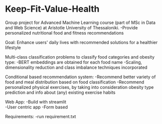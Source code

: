 # Keep-Fit-Value-Health

Group project for Advanced Machine Learning course (part of MSc in Data and Web Science) at Aristotle University of Thessaloniki.
  -Provide personalized nutritional food and fitness recommendations

Goal: Enhance users' daily lives with recommended solutions for a healthier lifestyle

Multi-class classification problems to classify food categories and obesity type:
  -BERT embeddings are obtained for each food name
  -Scaling, dimensionality reduction and class imbalance techniques incorporated

Conditional based recommendation system:
  -Recommend better variety of food and meal distribution based on food classification​
  -Recommend personalized physical exercises, by taking into consideration obesity type prediction and info about (any) existing exercise habits

Web App:
  -Build with streamlit         
  -User centric app
  -Form based

Requirements:
  -run requirement.txt
